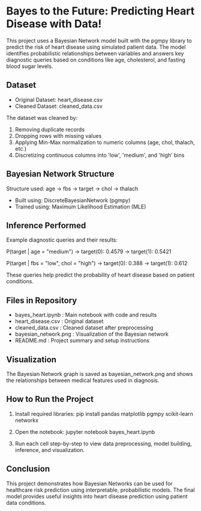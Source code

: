 # Bayes to the Future: Predicting Heart Disease with Data!

This project uses a Bayesian Network model built with the pgmpy library to predict the risk of heart disease using simulated patient data. The model identifies probabilistic relationships between variables and answers key diagnostic queries based on conditions like age, cholesterol, and fasting blood sugar levels.

## Dataset

- Original Dataset: heart_disease.csv
- Cleaned Dataset: cleaned_data.csv

The dataset was cleaned by:
1. Removing duplicate records
2. Dropping rows with missing values
3. Applying Min-Max normalization to numeric columns (age, chol, thalach, etc.)
4. Discretizing continuous columns into 'low', 'medium', and 'high' bins


## Bayesian Network Structure

Structure used:
age → fbs → target → chol
                    → thalach

- Built using: DiscreteBayesianNetwork (pgmpy)
- Trained using: Maximum Likelihood Estimation (MLE)

## Inference Performed

Example diagnostic queries and their results:

P(target | age = "medium")
→ target(0): 0.4579
→ target(1): 0.5421

P(target | fbs = "low", chol = "high")
→ target(0): 0.388
→ target(1): 0.612

These queries help predict the probability of heart disease based on patient conditions.

## Files in Repository

- bayes_heart.ipynb : Main notebook with code and results
- heart_disease.csv : Original dataset
- cleaned_data.csv  : Cleaned dataset after preprocessing
- bayesian_network.png : Visualization of the Bayesian network
- README.md : Project summary and setup instructions

## Visualization

The Bayesian Network graph is saved as bayesian_network.png and shows the relationships between medical features used in diagnosis.

## How to Run the Project

1. Install required libraries:
   pip install pandas matplotlib pgmpy scikit-learn networkx

2. Open the notebook:
   jupyter notebook bayes_heart.ipynb

3. Run each cell step-by-step to view data preprocessing, model building, inference, and visualization.


## Conclusion

This project demonstrates how Bayesian Networks can be used for healthcare risk prediction using interpretable, probabilistic models. The final model provides useful insights into heart disease prediction using patient data conditions.